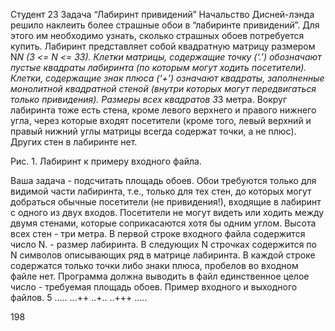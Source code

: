 Студент 23
Задача “Лабиринт привидений”
Начальство Дисней-лэнда решило наклеить более страшные обои в “лабиринте привидений”. Для этого им необходимо узнать, сколько страшных обоев потребуется купить.
Лабиринт представляет собой квадратную матрицу размером N*N (3 <= N <= 33). Клетки матрицы, содержащие точку (‘.’) обозначают пустые квадраты лабиринта (по которым могут ходить посетители). Клетки, содержащие знак плюса (‘+’) означают квадраты, заполненные монолитной квадратной стеной (внутри которых могут передвигаться только привидения). Размеры всех квадратов 3*3 метра. Вокруг лабиринта тоже есть стена, кроме левого верхнего и правого нижнего угла, через которые входят посетители (кроме того, левый верхний и правый нижний углы матрицы всегда содержат точки, а не плюс). Других стен в лабиринте нет. 

 
Рис. 1. Лабиринт к примеру входного файла.

Ваша задача - подсчитать площадь обоев. Обои требуются только для видимой части лабиринта, т.е., только для тех стен, до которых могут добраться обычные посетители (не привидения!), входящие в лабиринт с одного из двух входов. Посетители не могут видеть или ходить между двумя стенами, которые соприкасаются хотя бы одним углом. Высота всех стен - три метра.
В первой строке входного файла содержится число N. - размер лабиринта. В следующих  N строчках содержится по  N символов описывающих ряд в матрице лабиринта. В каждой строке содержатся только точки либо знаки плюса, пробелов во входном файле нет.
Программа должна выводить в файл  единственное целое число - требуемая площадь обоев.
Пример входного и выходного файлов.
5
.....
...++
..+..
..+++
.....

198
